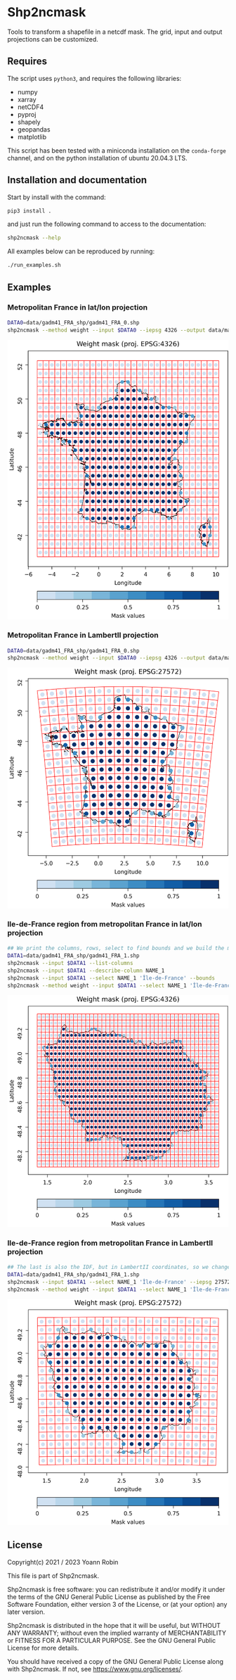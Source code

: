# Shp2ncmask

Tools to transform a shapefile in a netcdf mask. The grid, input and output
projections can be customized.

## Requires

The script uses `python3`, and requires the following libraries:

- numpy
- xarray
- netCDF4
- pyproj
- shapely
- geopandas
- matplotlib

This script has been tested with a miniconda installation on the `conda-forge`
channel, and on the python installation of ubuntu 20.04.3 LTS.

## Installation and documentation

Start by install with the command:

~~~bash
pip3 install .
~~~

and just run the following command to access to the documentation:

~~~bash
shp2ncmask --help
~~~

All examples below can be reproduced by running:

~~~bash
./run_examples.sh
~~~

## Examples

### Metropolitan France in lat/lon projection

~~~bash
DATA0=data/gadm41_FRA_shp/gadm41_FRA_0.shp
shp2ncmask --method weight --input $DATA0 --iepsg 4326 --output data/mask_4326.nc  --grid -5,10,0.5,41,52,0.5 --oepsg 4326 --figure figures/control_4326.png --fepsg 4326
~~~

![Alt](/figures/control_4326.png)

### Metropolitan France in LambertII projection

~~~bash
DATA0=data/gadm41_FRA_shp/gadm41_FRA_0.shp
shp2ncmask --method weight --input $DATA0 --iepsg 4326 --output data/mask_27572.nc --grid 60000,1196000,64000,1617000,2681000,64000 --oepsg 27572 --figure figures/control_27572_64km.png --fepsg 4326
~~~

![Alt](/figures/control_27572_64km.png)

### Ile-de-France region from metropolitan France in lat/lon projection

~~~bash
## We print the columns, rows, select to find bounds and we build the mask.
DATA1=data/gadm41_FRA_shp/gadm41_FRA_1.shp
shp2ncmask --input $DATA1 --list-columns
shp2ncmask --input $DATA1 --describe-column NAME_1
shp2ncmask --input $DATA1 --select NAME_1 'Île-de-France' --bounds
shp2ncmask --method weight --input $DATA1 --select NAME_1 'Île-de-France' --grid 1.4,3.6,0.05,48.1,49.3,0.05 --output data/mask_IDF_4326.nc --figure figures/control_IDF_4326.png --fepsg 4326
~~~

![Alt](/figures/control_IDF_4326.png)


### Ile-de-France region from metropolitan France in LambertII projection

~~~bash
## The last is also the IDF, but in LambertII coordinates, so we change the input epsg to find the bounds
DATA1=data/gadm41_FRA_shp/gadm41_FRA_1.shp
shp2ncmask --input $DATA1 --select NAME_1 'Île-de-France' --iepsg 27572 --bounds
shp2ncmask --method weight --input $DATA1 --select NAME_1 'Île-de-France' --grid 534000,700000,8000,2340000,2480000,8000 --output data/mask_IDF_27572.nc --oepsg 27572 --figure figures/control_IDF_27572_8km.png --fepsg 4326
~~~

![Alt](/figures/control_IDF_27572_8km.png)


## License

Copyright(c) 2021 / 2023 Yoann Robin

This file is part of Shp2ncmask.

Shp2ncmask is free software: you can redistribute it and/or modify
it under the terms of the GNU General Public License as published by
the Free Software Foundation, either version 3 of the License, or
(at your option) any later version.

Shp2ncmask is distributed in the hope that it will be useful,
but WITHOUT ANY WARRANTY; without even the implied warranty of
MERCHANTABILITY or FITNESS FOR A PARTICULAR PURPOSE.  See the
GNU General Public License for more details.

You should have received a copy of the GNU General Public License
along with Shp2ncmask.  If not, see <https://www.gnu.org/licenses/>.

